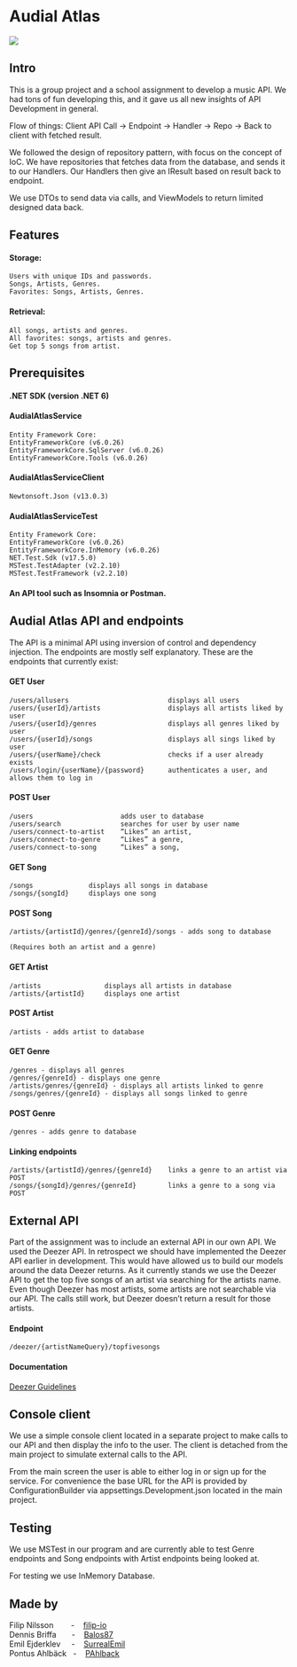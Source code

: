 # Audial Atlas

<img src="/AudialAtlasService/Images/audial_atlas_logo.jpg">




## Intro

This is a group project and a school assignment to develop a music API. We had tons of fun developing this, and it gave us all new insights of API Development in general.

Flow of things: Client API Call -> Endpoint -> Handler -> Repo -> Back to client with fetched result.

We followed the design of repository pattern, with focus on the concept of IoC. We have repositories that fetches data from the database, and sends it to our Handlers. Our Handlers then give an IResult based on result back to endpoint.

We use DTOs to send data via calls, and ViewModels to return limited designed data back.


## Features

#### Storage: 

    Users with unique IDs and passwords.
    Songs, Artists, Genres.
    Favorites: Songs, Artists, Genres.


#### Retrieval:

    All songs, artists and genres.
    All favorites: songs, artists and genres.
    Get top 5 songs from artist.



## Prerequisites


#### .NET SDK (version .NET 6)

#### AudialAtlasService

    Entity Framework Core:
    EntityFrameworkCore (v6.0.26)
    EntityFrameworkCore.SqlServer (v6.0.26)
    EntityFrameworkCore.Tools (v6.0.26)
    
#### AudialAtlasServiceClient
    Newtonsoft.Json (v13.0.3)
    
#### AudialAtlasServiceTest

    Entity Framework Core:
    EntityFrameworkCore (v6.0.26)
    EntityFrameworkCore.InMemory (v6.0.26)
    NET.Test.Sdk (v17.5.0)
    MSTest.TestAdapter (v2.2.10)
    MSTest.TestFramework (v2.2.10)

#### An API tool such as Insomnia or Postman.


## Audial Atlas API and endpoints

The API is a minimal API using inversion of control and dependency injection. The endpoints are mostly self explanatory. These are the endpoints that currently exist:

#### GET User

    /users/allusers                         displays all users
    /users/{userId}/artists                 displays all artists liked by user
    /users/{userId}/genres                  displays all genres liked by user
    /users/{userId}/songs                   displays all sings liked by user
    /users/{userName}/check                 checks if a user already exists
    /users/login/{userName}/{password}      authenticates a user, and allows them to log in


#### POST User

    /users                      adds user to database
    /users/search               searches for user by user name
    /users/connect-to-artist    “Likes” an artist,
    /users/connect-to-genre     “Likes” a genre,
    /users/connect-to-song      “Likes” a song,


#### GET Song

    /songs              displays all songs in database
    /songs/{songId}     displays one song


#### POST Song

    /artists/{artistId}/genres/{genreId}/songs - adds song to database
    
    (Requires both an artist and a genre)


#### GET Artist

    /artists                displays all artists in database
    /artists/{artistId}     displays one artist


#### POST Artist

    /artists - adds artist to database
    
    
#### GET Genre

    /genres - displays all genres
    /genres/{genreId} - displays one genre
    /artists/genres/{genreId} - displays all artists linked to genre
    /songs/genres/{genreId} - displays all songs linked to genre


#### POST Genre

    /genres - adds genre to database


#### Linking endpoints

    /artists/{artistId}/genres/{genreId}    links a genre to an artist via POST
    /songs/{songId}/genres/{genreId}        links a genre to a song via POST



## External API

Part of the assignment was to include an external API in our own API. We used the Deezer API. In retrospect we should have implemented the Deezer API earlier in development. This would have allowed us to build our models around the data Deezer returns. As it currently stands we use the Deezer API to get the top five songs of an artist via searching for the artists name. Even though Deezer has most artists, some artists are not searchable via our API. The calls still work, but Deezer doesn’t return a result for those artists. 

#### Endpoint

    /deezer/{artistNameQuery}/topfivesongs


#### Documentation

[Deezer Guidelines](https://developers.deezer.com/guidelines/getting_started )



## Console client

We use a simple console client located in a separate project to make calls to our API and then display the info to the user. The client is detached from the main project to simulate external calls to the API. 

From the main screen the user is able to either log in or sign up for the service. For convenience the base URL for the API is provided by ConfigurationBuilder via appsettings.Development.json located in the main project.



## Testing

We use MSTest in our program and are currently able to test Genre endpoints and Song endpoints with Artist endpoints being looked at.

For testing we use InMemory Database.



## Made by

Filip Nilsson &nbsp;&nbsp;&nbsp;&nbsp;&nbsp;&nbsp;&nbsp;- &nbsp;&nbsp;&nbsp;[filip-io](https://github.com/filip-io)
<br>Dennis Briffa &nbsp;&nbsp;&nbsp;&nbsp;&nbsp;&nbsp;- &nbsp;&nbsp;&nbsp;[Balos87](https://github.com/Balos87)
<br>Emil Ejderklev &nbsp;&nbsp;&nbsp;&nbsp;- &nbsp;&nbsp;&nbsp;[SurrealEmil](https://github.com/SurrealEmil)
<br>Pontus Ahlbäck &nbsp;&nbsp;- &nbsp;&nbsp;&nbsp;[PAhlback](https://github.com/PAhlback)
